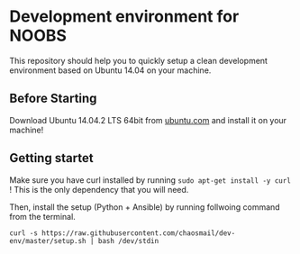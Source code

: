 # Development environment for NOOBS

This repository should help you to quickly setup a clean development environment based on Ubuntu 14.04 on your machine.

## Before Starting

Download Ubuntu 14.04.2 LTS 64bit from [ubuntu.com](http://www.ubuntu.com/download/desktop) and install it on your machine!

## Getting startet

Make sure you have curl installed by running ```sudo apt-get install -y curl``` ! This is the only dependency that you will need.

Then, install the setup (Python + Ansible) by running follwoing command from the terminal.

```
curl -s https://raw.githubusercontent.com/chaosmail/dev-env/master/setup.sh | bash /dev/stdin
```
